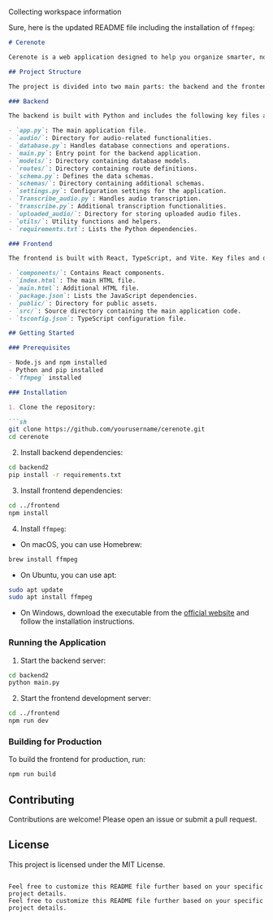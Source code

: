 Collecting workspace information

Sure, here is the updated README file including the installation of `ffmpeg`:

```md
# Cerenote

Cerenote is a web application designed to help you organize smarter, not harder. It features a user-friendly interface for managing tasks, notes, and audio transcriptions.

## Project Structure

The project is divided into two main parts: the backend and the frontend.

### Backend

The backend is built with Python and includes the following key files and directories:

- `app.py`: The main application file.
- `audio/`: Directory for audio-related functionalities.
- `database.py`: Handles database connections and operations.
- `main.py`: Entry point for the backend application.
- `models/`: Directory containing database models.
- `routes/`: Directory containing route definitions.
- `schema.py`: Defines the data schemas.
- `schemas/`: Directory containing additional schemas.
- `settings.py`: Configuration settings for the application.
- `Transcribe_audio.py`: Handles audio transcription.
- `transcribe.py`: Additional transcription functionalities.
- `uploaded_audio/`: Directory for storing uploaded audio files.
- `utils/`: Utility functions and helpers.
- `requirements.txt`: Lists the Python dependencies.

### Frontend

The frontend is built with React, TypeScript, and Vite. Key files and directories include:

- `components/`: Contains React components.
- `index.html`: The main HTML file.
- `main.html`: Additional HTML file.
- `package.json`: Lists the JavaScript dependencies.
- `public/`: Directory for public assets.
- `src/`: Source directory containing the main application code.
- `tsconfig.json`: TypeScript configuration file.

## Getting Started

### Prerequisites

- Node.js and npm installed
- Python and pip installed
- `ffmpeg` installed

### Installation

1. Clone the repository:

```sh
git clone https://github.com/yourusername/cerenote.git
cd cerenote
```

2. Install backend dependencies:

```sh
cd backend2
pip install -r requirements.txt
```

3. Install frontend dependencies:

```sh
cd ../frontend
npm install
```

4. Install `ffmpeg`:

- On macOS, you can use Homebrew:

```sh
brew install ffmpeg
```

- On Ubuntu, you can use apt:

```sh
sudo apt update
sudo apt install ffmpeg
```

- On Windows, download the executable from the [official website](https://ffmpeg.org/download.html) and follow the installation instructions.

### Running the Application

1. Start the backend server:

```sh
cd backend2
python main.py
```

2. Start the frontend development server:

```sh
cd ../frontend
npm run dev
```

### Building for Production

To build the frontend for production, run:

```sh
npm run build
```

## Contributing

Contributions are welcome! Please open an issue or submit a pull request.

## License

This project is licensed under the MIT License.
```

Feel free to customize this README file further based on your specific project details.
Feel free to customize this README file further based on your specific project details.